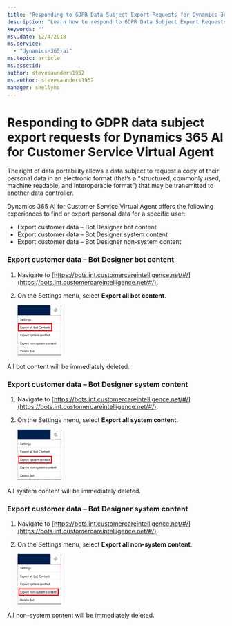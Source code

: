 ```yaml
---
title: "Responding to GDPR Data Subject Export Requests for Dynamics 365 AI for Customer Service Virtual Agent"
description: "Learn how to respond​ to GDPR Data Subject Export Requests for Dynamics 365 AI for Customer Service Virtual Agent."
keywords: ""
ms\.date: 12/4/2018
ms.service:
  - "dynamics-365-ai"
ms.topic: article
ms.assetid: 
author: stevesaunders1952
ms.author: stevesaunders1952
manager: shellyha
---
```


# Responding to GDPR data subject export requests for Dynamics 365 AI for Customer Service Virtual Agent

The right of data portability allows a data subject to request a copy of their personal data in an electronic format (that’s a “structured, commonly used, machine readable, and interoperable format”) that may be transmitted to another data controller.

Dynamics 365 AI for Customer Service Virtual Agent offers the following experiences to find or export personal data for a specific user:

* Export customer data – Bot Designer bot content
* Export customer data – Bot Designer system content
* Export customer data – Bot Designer non-system content

### Export customer data – Bot Designer bot content

1. Navigate to [https://bots.int.customercareintelligence.net/#/](https://bots.int.customercareintelligence.net/#/).
2. On the Settings menu, select **Export all bot content**.

    ![Export bot content](media/gdpr-export-1.png)

All bot content will be immediately deleted.

### Export customer data – Bot Designer system content

1. Navigate to [https://bots.int.customercareintelligence.net/#/](https://bots.int.customercareintelligence.net/#/).
2. On the Settings menu, select **Export all system content**.

    ![Export system content](media/gdpr-export-2.png)

All system content will be immediately deleted.

### Export customer data – Bot Designer system content

1. Navigate to [https://bots.int.customercareintelligence.net/#/](https://bots.int.customercareintelligence.net/#/).
2. On the Settings menu, select **Export all non-system content**.

    ![Export non-system content](media/gdpr-export-3.png)

All non-system content will be immediately deleted.
